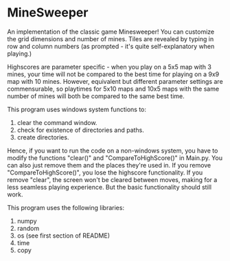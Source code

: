 # MineSweeper

An implementation of the classic game Minesweeper!
You can customize the grid dimensions and number of mines.
Tiles are revealed by typing in row and column numbers (as prompted -
it's quite self-explanatory when playing.)

Highscores are parameter specific - when you play on a 5x5 map with 3 mines,
your time will not be compared to the best time for playing on a 9x9 map with 10
mines. However, equivalent but different parameter settings are commensurable, so
playtimes for 5x10 maps and 10x5 maps with the same number of mines will both be
compared to the same best time.

This program uses windows system functions to:
1. clear the command window.
2. check for existence of directories and paths.
3. create directories.

Hence, if you want to run the code on a non-windows system,
you have to modify the functions "clear()" and "CompareToHighScore()" in Main.py.
You can also just remove them and the places they're used in.
If you remove "CompareToHighScore()", you lose the highscore functionality.
If you remove "clear", the screen won't be cleared between moves, making for 
a less seamless playing experience. But the basic functionality should still
work.

This program uses the following libraries:
1. numpy
2. random
3. os (see first section of README)
4. time
5. copy
